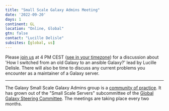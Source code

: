 ```yaml
---
title: "Small Scale Galaxy Admins Meeting"
date: '2022-09-20'
days: 1
continent: GL
location: "Online, Global"
gtn: false
contact: "Lucille Delisle"
subsites: [global, us]
---
```


Please [join us](https://epfl.zoom.us/j/62244337954?pwd=L2ZVSytTdlpaM1pvbjZpWjNjUm9JZz09) at 4 PM CEST ([see in your timezone](https://www.timeanddate.com/worldclock/fixedtime.html?msg=Small+Scale+Galaxy+Admins+Meeting&iso=20220920T16&p1=1229&ah=1)) 
for a discussion about 'How I switched from an old Galaxy to an ansible Galaxy?' lead by Lucille Delisle. 
There will also be time to discuss any current problems you encounter as a maintainer of a Galaxy server.

---

The Galaxy Small Scale Galaxy Admins group is a [community of practice](https://galaxyproject.org/community/#communities-of-practice). It has grown out of the "Small Scale Servers" subcommittee of the [Global Galaxy Steering Committee](https://galaxyproject.org/community/steering/).
The meetings are taking place every two months. 
